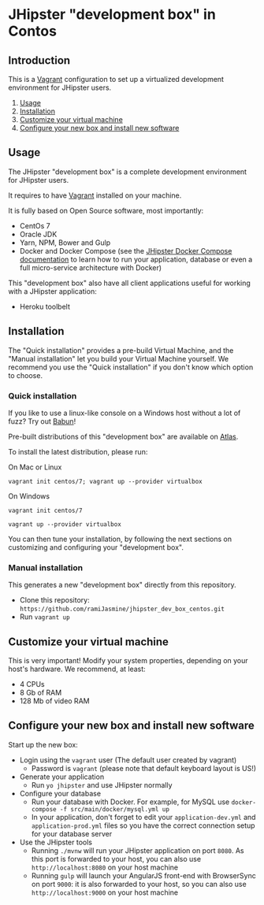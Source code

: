 # JHipster "development box" in Contos

## Introduction

This is a [Vagrant](https://www.vagrantup.com/) configuration to set up a virtualized development environment 
for JHipster users.

1. [Usage](#usage)
2. [Installation](#setup)
3. [Customize your virtual machine](#customize)
4. [Configure your new box and install new software](#configure)

## <a name="usage"></a> Usage

The JHipster "development box" is a complete development environment for JHipster users.

It requires to have [Vagrant](https://www.vagrantup.com/) installed on your machine.

It is fully based on Open Source software, most importantly:

- CentOs 7
- Oracle JDK
- Yarn, NPM, Bower and Gulp
- Docker and Docker Compose (see the [JHipster Docker Compose documentation](http://jhipster.github.io/docker-compose/) to learn 
how to run your application, database or even a full micro-service architecture with Docker)


This "development box" also have all client applications useful for working with a JHipster application:

- Heroku toolbelt

## <a name="setup"></a> Installation

The "Quick installation" provides a pre-build Virtual Machine, and the "Manual installation" let you build your Virtual Machine yourself. We recommend you use the "Quick installation" if you don't know which option to choose.

### Quick installation

If you like to use a linux-like console on a Windows host without a lot of fuzz? Try out [Babun](http://babun.github.io/)!

Pre-built distributions of this "development box" are available on [Atlas](https://atlas.hashicorp.com/centos/boxes/7).

To install the latest distribution, please run:

On Mac or Linux

`vagrant init centos/7; vagrant up --provider virtualbox`

On Windows

`vagrant init centos/7`

`vagrant up --provider virtualbox`

You can then tune your installation, by following the next sections on customizing and configuring your "development box".

### Manual installation

This generates a new "development box" directly from this repository.

- Clone this repository: `https://github.com/ramiJasmine/jhipster_dev_box_centos.git`
- Run `vagrant up`

## <a name="customize"></a> Customize your virtual machine

This is very important! Modify your system properties, depending on your host's hardware. We recommend, at least:

- 4 CPUs
- 8 Gb of RAM
- 128 Mb of video RAM

## <a name="configure"></a> Configure your new box and install new software

Start up the new box:

- Login using the `vagrant` user (The default user created by vagrant)
  - Password is `vagrant` (please note that default keyboard layout is US!)
- Generate your application
  - Run `yo jhipster` and use JHipster normally
- Configure your database
  - Run your database with Docker. For example, for MySQL use `docker-compose -f src/main/docker/mysql.yml up`
  - In your application, don't forget to edit your `application-dev.yml` and `application-prod.yml` files so you have the correct connection setup for your database server
- Use the JHipster tools
  - Running `./mvnw` will run your JHipster application on port `8080`. As this port is forwarded to your host, you can also use `http://localhost:8080` on your host machine
  - Running `gulp` will launch your AngularJS front-end with BrowserSync on port `9000`: it is also forwarded to your host, so you can also use `http://localhost:9000` on your host machine
